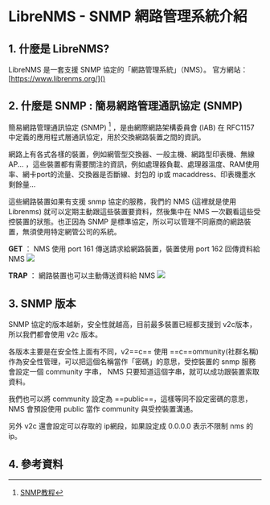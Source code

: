 # LibreNMS - SNMP 網路管理系統介紹
## 1. 什麼是 LibreNMS?
LibreNMS 是一套支援 SNMP 協定的「網路管理系統」（NMS）。 官方網站： [https://www.librenms.org/]()

## 2. 什麼是 SNMP : 簡易網路管理通訊協定 (SNMP) 

簡易網路管理通訊協定 (SNMP) [^1] ，是由網際網路架構委員會 (IAB) 在 RFC1157 中定義的應用程式層通訊協定，用於交換網路裝置之間的資訊。

網路上有各式各樣的裝置，例如網管型交換器、一般主機、網路型印表機、無線AP... ，這些裝置都有需要關注的資訊，例如處理器負載、處理器溫度、RAM使用率、網卡port的流量、交換器是否斷線、封包的 ip或 macaddress、印表機墨水剩餘量... 

這些網路裝置如果有支援 snmp 協定的服務，我們的 NMS (這裡就是使用 Librenms) 就可以定期主動跟這些裝置要資料，然後集中在 NMS 一次觀看這些受控裝置的狀態。也正因為 SNMP 是標準協定，所以可以管理不同廠商的網路裝置，無須使用特定網管公司的系統。


**GET** ： NMS 使用 port 161 傳送請求給網路裝置，裝置使用 port 162 回傳資料給 NMS
![](snmp-get-response.gif)

**TRAP** ： 網路裝置也可以主動傳送資料給 NMS
![](snmp-trap.gif)

## 3. SNMP 版本

SNMP 協定的版本越新，安全性就越高，目前最多裝置已經都支援到 v2c版本，所以我們都會使用 v2c 版本。

各版本主要是在安全性上面有不同，v2==c== 使用 ==c==ommunity(社群名稱) 作為安全性管理，可以把這個名稱當作「密碼」的意思，受控裝置的 snmp 服務會設定一個 community 字串， NMS 只要知道這個字串，就可以成功跟裝置索取資料。

我們也可以將  community 設定為 ==public==，這樣等同不設定密碼的意思， NMS 會預設使用 public 當作 community 與受控裝置溝通。

另外 v2c 還會設定可以存取的 ip網段，如果設定成 0.0.0.0 表示不限制 nms 的 ip。

## 4. 參考資料
[^1]: [SNMP教程](https://www.manageengine.com/tw/network-monitoring/what-is-snmp.html)
